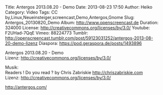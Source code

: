 Title: Antergos 2013.08.20 - Demo
Date: 2013-08-23 17:50
Author: Heiko
Category: Video
Tags: CC by,Linux,Neueinsteiger,screencast,Demo,Antergos,Gnome
Slug: Antergos_20130820_Demo
Album: http://www.openscreencast.de
Duration: 324000
License: http://creativecommons.org/licenses/by/3.0/
Youtube: F2UHad-7QqE
Vimeo: 88224773
Tumblr: http://openscreencast.tumblr.com/post/59123031252/antergos-2013-08-20-demo-lizenz
Diaspora: https://pod.geraspora.de/posts/1493896

Antergos 2013.08.20 - Demo  
Lizenz: <http://creativecommons.org/licenses/by/3.0/>  
  
Musik:  
Readers ! Do you read ? by Chris Zabriskie <http://chriszabriskie.com>  
Lizenz: <http://creativecommons.org/licenses/by/3.0/>  
  
<http://antergos.com/>

